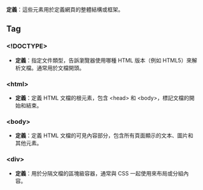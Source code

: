 **定義**：這些元素用於定義網頁的整體結構或框架。

## Tag

### &lt;!DOCTYPE&gt;
- **定義**：指定文件類型，告訴瀏覽器使用哪種 HTML 版本（例如 HTML5）來解析文檔。通常用於文檔開頭。

 ### &lt;html&gt;
   - **定義**：定義 HTML 文檔的根元素，包含 &lt;head&gt; 和 &lt;body&gt;，標記文檔的開始和結束。
      
### &lt;body&gt;
  - **定義**：定義 HTML 文檔的可見內容部分，包含所有頁面顯示的文本、圖片和其他元素。 
      
 ### &lt;div&gt;
   - **定義**：用於分隔文檔的區塊級容器，通常與 CSS 一起使用來布局或分組內容。